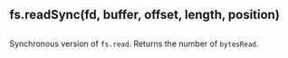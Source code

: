 ## fs.readSync(fd, buffer, offset, length, position)

## 

Synchronous version of `fs.read`. Returns the number of `bytesRead`.